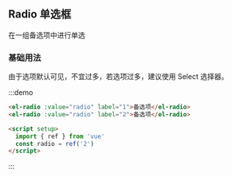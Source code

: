 ## Radio 单选框

在一组备选项中进行单选

### 基础用法

由于选项默认可见，不宜过多，若选项过多，建议使用 Select 选择器。

:::demo

```html
<el-radio :value="radio" label="1">备选项</el-radio>
<el-radio :value="radio" label="2">备选项</el-radio>

<script setup>
  import { ref } from 'vue'
  const radio = ref('2')
</script>
```

:::
